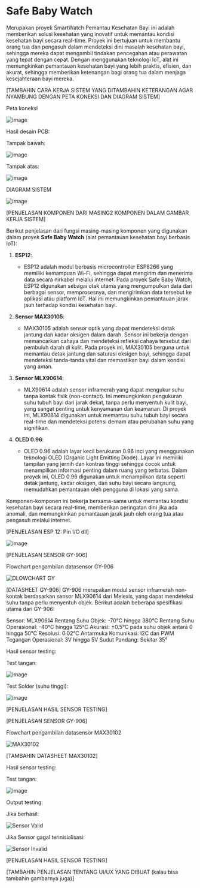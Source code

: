 # Safe Baby Watch 
Merupakan proyek SmartWatch Pemantau Kesehatan Bayi ini adalah memberikan solusi kesehatan yang inovatif untuk memantau kondisi kesehatan bayi secara real-time. Proyek ini bertujuan untuk membantu orang tua dan pengasuh dalam mendeteksi dini masalah kesehatan bayi, sehingga mereka dapat mengambil tindakan pencegahan atau perawatan yang tepat dengan cepat. Dengan menggunakan teknologi IoT, alat ini memungkinkan pemantauan kesehatan bayi yang lebih praktis, efisien, dan akurat, sehingga memberikan ketenangan bagi orang tua dalam menjaga kesejahteraan bayi mereka.

[TAMBAHIN CARA KERJA SISTEM YANG DITAMBAHIN KETERANGAN AGAR NYAMBUNG DENGAN PETA KONEKSI DAN DIAGRAM SISTEM]

Peta koneksi 

![image](https://github.com/user-attachments/assets/213d96c3-f8b7-4db5-96b1-607c25e38d71)

Hasil desain PCB:

Tampak bawah:

![image](https://github.com/user-attachments/assets/81e9ae7a-c2b7-4c75-8271-1d56c0955975)

Tampak atas:

![image](https://github.com/user-attachments/assets/19f89f37-dbe7-4766-bc7b-5b2adfc76da6)

DIAGRAM SISTEM

![image](https://github.com/user-attachments/assets/e3545708-e1d0-4b24-80e6-9357fcf48d4f)

[PENJELASAN KOMPONEN DARI MASING2 KOMPONEN DALAM GAMBAR KERJA SISTEM]

Berikut penjelasan dari fungsi masing-masing komponen yang digunakan dalam proyek **Safe Baby Watch** (alat pemantauan kesehatan bayi berbasis IoT):

1. **ESP12**:
   - ESP12 adalah modul berbasis microcontroller ESP8266 yang memiliki kemampuan Wi-Fi, sehingga dapat mengirim dan menerima data secara nirkabel melalui internet. Pada proyek Safe Baby Watch, ESP12 digunakan sebagai otak utama yang mengumpulkan data dari berbagai sensor, memprosesnya, dan mengirimkan data tersebut ke aplikasi atau platform IoT. Hal ini memungkinkan pemantauan jarak jauh terhadap kondisi kesehatan bayi.

2. **Sensor MAX30105**:
   - MAX30105 adalah sensor optik yang dapat mendeteksi detak jantung dan kadar oksigen dalam darah. Sensor ini bekerja dengan memancarkan cahaya dan mendeteksi refleksi cahaya tersebut dari pembuluh darah di kulit. Pada proyek ini, MAX30105 berguna untuk memantau detak jantung dan saturasi oksigen bayi, sehingga dapat mendeteksi tanda-tanda vital dan memastikan bayi dalam kondisi yang aman.

3. **Sensor MLX90614**:
   - MLX90614 adalah sensor inframerah yang dapat mengukur suhu tanpa kontak fisik (non-contact). Ini memungkinkan pengukuran suhu tubuh bayi dari jarak dekat, tanpa perlu menyentuh kulit bayi, yang sangat penting untuk kenyamanan dan keamanan. Di proyek ini, MLX90614 digunakan untuk memantau suhu tubuh bayi secara real-time dan mendeteksi potensi demam atau perubahan suhu yang signifikan.

4. **OLED 0.96**:
   - OLED 0.96 adalah layar kecil berukuran 0.96 inci yang menggunakan teknologi OLED (Organic Light Emitting Diode). Layar ini memiliki tampilan yang jernih dan kontras tinggi sehingga cocok untuk menampilkan informasi penting dalam ruang yang terbatas. Dalam proyek ini, OLED 0.96 digunakan untuk menampilkan data seperti detak jantung, kadar oksigen, dan suhu bayi secara langsung, memudahkan pemantauan oleh pengguna di lokasi yang sama.

Komponen-komponen ini bekerja bersama-sama untuk memantau kondisi kesehatan bayi secara real-time, memberikan peringatan dini jika ada anomali, dan memungkinkan pemantauan jarak jauh oleh orang tua atau pengasuh melalui internet.

[PENJELASAN ESP 12: Pin I/O dll]

![image](https://github.com/user-attachments/assets/01c10f11-8491-4afe-9a1a-e402481b7fd1)

[PENJELASAN SENSOR GY-906]

Flowchart pengambilan datasensor GY-906

![DLOWCHART GY](https://github.com/user-attachments/assets/b7ca2806-85aa-4c06-a2f3-4e988c5c50df)

[DATASHEET GY-906]
GY-906 merupakan modul sensor inframerah non-kontak berdasarkan sensor MLX90614 dari Melexis, yang dapat mendeteksi suhu tanpa perlu menyentuh objek. Berikut adalah beberapa spesifikasi utama dari GY-906:

Sensor: MLX90614
Rentang Suhu Objek: -70°C hingga 380°C
Rentang Suhu Operasional: -40°C hingga 125°C
Akurasi: ±0.5°C pada suhu objek antara 0 hingga 50°C
Resolusi: 0.02°C
Antarmuka Komunikasi: I2C dan PWM
Tegangan Operasional: 3V hingga 5V
Sudut Pandang: Sekitar 35°

Hasil sensor testing:

Test tangan:

![image](https://github.com/user-attachments/assets/63aa29ad-b7ee-499b-b67e-d243dc401204)

Test Solder (suhu tinggi):

![image](https://github.com/user-attachments/assets/9a97053b-3404-4814-ab52-21849c30fd0d)

[PENJELASAN HASIL SENSOR TESTING]

[PENJELASAN SENSOR GY-906]

Flowchart pengambilan datasensor MAX30102

![MAX30102](https://github.com/user-attachments/assets/e6edf8a3-6180-4b97-a5d3-7798063bdd32)

[TAMBAHIN DATASHEET MAX30102]

Hasil sensor testing:

Test tangan:

![image](https://github.com/user-attachments/assets/a90fc63f-1751-4e69-ba81-464ffe95bdcf)

Output testing:

Jika berhasil:

![Sensor Valid](https://github.com/user-attachments/assets/e712430c-d82a-4a49-bb8c-c2ae0d07dec6)

Jika Sensor gagal terinisialisasi:

![Sensor Invalid](https://github.com/user-attachments/assets/711b09dd-5df4-44f2-adc5-06b53c0a75ee)

[PENJELASAN HASIL SENSOR TESTING]

[TAMBAHIN PENJELASAN TENTANG UI/UX YANG DIBUAT (kalau bisa tambahin gambarnya juga)]









